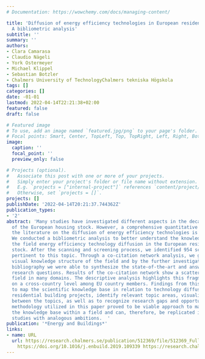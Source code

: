 ```yaml
---
# Documentation: https://wowchemy.com/docs/managing-content/

title: 'Diffusion of energy efficiency technologies in European residential buildings:
  A bibliometric analysis'
subtitle: ''
summary: ''
authors:
- Clara Camarasa
- Claudio Nägeli
- York Ostermeyer
- Michael Klippel
- Sebastian Botzler
- Chalmers University of TechnologyChalmers tekniska Högskola
tags: []
categories: []
date: -01-01
lastmod: 2022-04-14T22:21:38+02:00
featured: false
draft: false

# Featured image
# To use, add an image named `featured.jpg/png` to your page's folder.
# Focal points: Smart, Center, TopLeft, Top, TopRight, Left, Right, BottomLeft, Bottom, BottomRight.
image:
  caption: ''
  focal_point: ''
  preview_only: false

# Projects (optional).
#   Associate this post with one or more of your projects.
#   Simply enter your project's folder or file name without extension.
#   E.g. `projects = ["internal-project"]` references `content/project/deep-learning/index.md`.
#   Otherwise, set `projects = []`.
projects: []
publishDate: '2022-04-14T20:21:37.744362Z'
publication_types:
- '2'
abstract: 'Many studies have investigated different aspects in the decarbonisation
  of the European housing stock. However, a comprehensive quantitative analysis of
  the literature on the diffusion of energy efficiency technologies is still missing.
  We conducted a bibliometric analysis to better understand the knowledge base in
  the field energy efficiency technology diffusion in the European residential building
  stock. After the scanning and screening process, we identified 954 scientific articles
  pertinent to this topic. Through a co-citation network analysis, we generated a
  visual knowledge structure of the field and by the further investigation of the
  bibliography we were able to synthesize the state-of-the-art and answer to our initial
  research questions. Results of the co-citation network show a scattered and fragmented
  field in many domains. The descriptive analysis highlights this fragmentation, especially
  on a cross-country level among EU country members. Findings from this study contribute
  to map the scientific knowledge base in relation to technology diffusion in European
  residential building projects, identify relevant topic areas, visualize the links
  between the topics, as well as to recognize research gaps and opportunities. The
  methodology utilized in this paper proved to be viable approach to map and characterize
  the knowledge base within a field and can, therefore, be replicated in upcoming
  studies with analogous ambitions.  '
publication: '*Energy and Buildings*'
links:
- name: URL
  url: https://research.chalmers.se/publication/512369/file/512369_Fulltext.pdf FULLTEXT
    https://doi.org/10.1016/j.enbuild.2019.109339 https://research.chalmers.se/publication/512369
---
```

